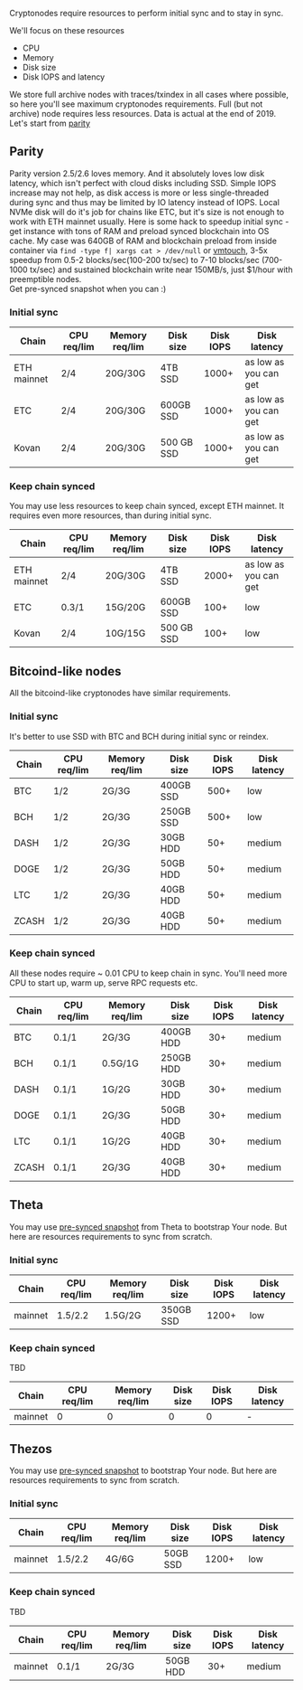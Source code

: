 Cryptonodes require resources to perform initial sync and to stay in sync.
 
 We'll focus on these resources
* CPU
* Memory
* Disk size
* Disk IOPS and latency

We store full archive nodes with traces/txindex in all cases where possible, so here you'll see maximum cryptonodes requirements. Full (but not archive) node requires less resources.
Data is actual at the end of 2019. 
Let's start from [parity](https://www.parity.io/ethereum/)

## Parity
Parity version 2.5/2.6 loves memory. And it absolutely loves low disk latency, which isn't perfect with cloud disks including SSD. 
Simple IOPS increase may not help, as disk access is more or less single-threaded during sync and thus may be limited by IO latency instead of IOPS.
Local NVMe disk will do it's job for chains like ETC, but it's size is not enough to work with ETH mainnet usually. 
Here is some hack to speedup initial sync - get instance with tons of RAM and preload synced blockchain into OS cache. 
My case was 640GB of RAM and blockchain preload from inside container via `find -type f| xargs cat > /dev/null` or [vmtouch](https://github.com/hoytech/vmtouch/), 
3-5x speedup from 0.5-2 blocks/sec(100-200 tx/sec) to 7-10 blocks/sec (700-1000 tx/sec) and sustained blockchain write near 150MB/s, just $1/hour with preemptible nodes.  
Get pre-synced snapshot when you can :)

### Initial sync

| Chain | CPU req/lim | Memory req/lim | Disk size | Disk IOPS | Disk latency|
|-------|-------------|----------------|-----------|-----------|-------------|
|ETH mainnet|2/4|20G/30G|4TB SSD|1000+|as low as you can get|
|ETC|2/4|20G/30G|600GB SSD|1000+|as low as you can get|
|Kovan|2/4|20G/30G|500 GB SSD|1000+|as low as you can get|

### Keep chain synced
You may use less resources to keep chain synced, except ETH mainnet. It requires even more resources, than during initial sync.

| Chain | CPU req/lim | Memory req/lim | Disk size | Disk IOPS | Disk latency|
|-------|-------------|----------------|-----------|-----------|-------------|
|ETH mainnet|2/4|20G/30G|4TB SSD|2000+|as low as you can get|
|ETC|0.3/1|15G/20G|600GB SSD|100+|low|
|Kovan|2/4|10G/15G|500 GB SSD|100+|low|

## Bitcoind-like nodes
All the bitcoind-like cryptonodes have similar requirements. 

### Initial sync
It's better to use SSD with BTC and BCH during initial sync or reindex.

| Chain | CPU req/lim | Memory req/lim | Disk size | Disk IOPS | Disk latency|
|-------|-------------|----------------|-----------|-----------|-------------|
| BTC|1/2|2G/3G|400GB SSD|500+|low|
| BCH|1/2|2G/3G|250GB SSD|500+|low|
| DASH|1/2|2G/3G|30GB HDD|50+|medium|
| DOGE|1/2|2G/3G|50GB HDD|50+|medium|
| LTC|1/2|2G/3G|40GB HDD|50+|medium|
| ZCASH|1/2|2G/3G|40GB HDD|50+|medium|

### Keep chain synced
All these nodes require ~ 0.01 CPU to keep chain in sync. You'll need more CPU to start up, warm up, serve RPC requests etc. 

| Chain | CPU req/lim | Memory req/lim | Disk size | Disk IOPS | Disk latency|
|-------|-------------|----------------|-----------|-----------|-------------|
| BTC|0.1/1|2G/3G|400GB HDD|30+|medium|
| BCH|0.1/1|0.5G/1G|250GB HDD|30+|medium|
| DASH|0.1/1|1G/2G|30GB HDD|30+|medium|
| DOGE|0.1/1|2G/3G|50GB HDD|30+|medium|
| LTC|0.1/1|1G/2G|40GB HDD|30+|medium|
| ZCASH|0.1/1|2G/3G|40GB HDD|30+|medium|

## Theta
You may use [pre-synced snapshot](https://mainnet-data.thetatoken.org/snapshot) from Theta to bootstrap Your node. But here are resources requirements to sync from scratch.
### Initial sync
| Chain | CPU req/lim | Memory req/lim | Disk size | Disk IOPS | Disk latency|
|-------|-------------|----------------|-----------|-----------|-------------|
|mainnet|1.5/2.2|1.5G/2G|350GB SSD|1200+|low|

### Keep chain synced
TBD

| Chain | CPU req/lim | Memory req/lim | Disk size | Disk IOPS | Disk latency|
|-------|-------------|----------------|-----------|-----------|-------------|
|mainnet|0|0|0|0|-|

## Thezos
You may use [pre-synced snapshot](https://tezos.stackexchange.com/questions/1385/available-snapshots-for-main-net) to bootstrap Your node. But here are resources requirements to sync from scratch.
### Initial sync
| Chain | CPU req/lim | Memory req/lim | Disk size | Disk IOPS | Disk latency|
|-------|-------------|----------------|-----------|-----------|-------------|
|mainnet|1.5/2.2|4G/6G|50GB SSD|1200+|low|

### Keep chain synced
TBD

| Chain | CPU req/lim | Memory req/lim | Disk size | Disk IOPS | Disk latency|
|-------|-------------|----------------|-----------|-----------|-------------|
|mainnet|0.1/1|2G/3G|50GB HDD|30+|medium|
